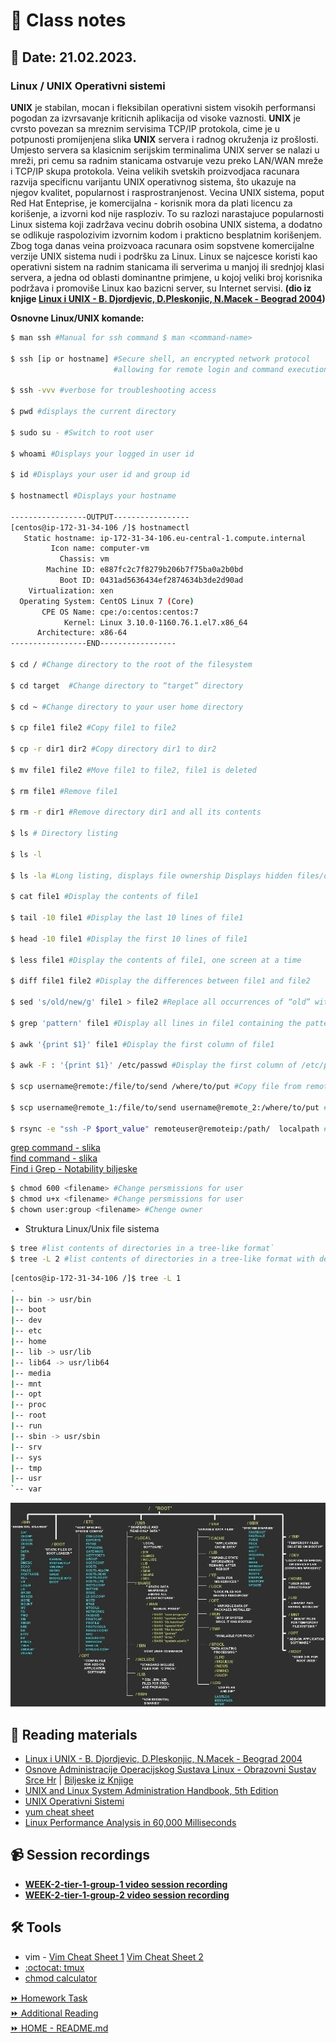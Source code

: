 # 📝 Class notes
## 📅 Date: 21.02.2023.
### Linux / UNIX Operativni sistemi

**UNIX** je stabilan, mocan i fleksibilan operativni sistem visokih performansi pogodan za
izvrsavanje kriticnih aplikacija od visoke vaznosti. **UNIX** je cvrsto povezan sa mreznim
servisima TCP/IP protokola, cime je u potpunosti promijenjena slika **UNIX**  servera i radnog
okruženja iz prošlosti. Umjesto servera sa klasicnim serijskim terminalima UNIX server se
nalazi u mreži, pri cemu sa radnim stanicama ostvaruje vezu preko LAN/WAN mreže i
TCP/IP skupa protokola. Veina velikih svetskih proizvodjaca racunara razvija specificnu
varijantu UNIX operativnog sistema, što ukazuje na njegov kvalitet, popularnost i
rasprostranjenost. Vecina UNIX sistema, poput Red Hat Enteprise, je komercijalna -
korisnik mora da plati licencu za korišenje, a izvorni kod nije rasploziv. To su razlozi
narastajuce popularnosti Linux sistema koji zadržava vecinu dobrih osobina UNIX
sistema, a dodatno se odlikuje raspolozivim izvornim kodom i prakticno besplatnim
korišenjem. Zbog toga danas veina proizvoaca racunara osim sopstvene komercijalne
verzije UNIX sistema nudi i podršku za Linux. Linux se najcesce koristi kao operativni
sistem na radnim stanicama ili serverima u manjoj ili srednjoj klasi servera, a jedna od
oblasti dominantne primjene, u kojoj veliki broj korisnika podržava i promoviše Linux kao
bazicni server, su Internet servisi. **(dio iz knjige [Linux i UNIX - B. Djordjevic, D.Pleskonjic, N.Macek - Beograd 2004](/resources/books/os-unix-i-linux-beograd-el-skola.pdf))**

**Osnovne Linux/UNIX komande:**

```bash
$ man ssh #Manual for ssh command $ man <command-name>

$ ssh [ip or hostname] #Secure shell, an encrypted network protocol 
                       #allowing for remote login and command execution  

$ ssh -vvv #verbose for troubleshooting access

$ pwd #displays the current directory

$ sudo su - #Switch to root user

$ whoami #Displays your logged in user id

$ id #Displays your user id and group id

$ hostnamectl #Displays your hostname

-----------------OUTPUT-----------------
[centos@ip-172-31-34-106 /]$ hostnamectl
   Static hostname: ip-172-31-34-106.eu-central-1.compute.internal
         Icon name: computer-vm
           Chassis: vm
        Machine ID: e887fc2c7f8279b206b7f75ba0a2b0bd
           Boot ID: 0431ad5636434ef2874634b3de2d90ad
    Virtualization: xen
  Operating System: CentOS Linux 7 (Core)
       CPE OS Name: cpe:/o:centos:centos:7
            Kernel: Linux 3.10.0-1160.76.1.el7.x86_64
      Architecture: x86-64
-----------------END-----------------  

$ cd / #Change directory to the root of the filesystem

$ cd target  #Change directory to “target” directory

$ cd ~ #Change directory to your user home directory

$ cp file1 file2 #Copy file1 to file2

$ cp -r dir1 dir2 #Copy directory dir1 to dir2

$ mv file1 file2 #Move file1 to file2, file1 is deleted

$ rm file1 #Remove file1

$ rm -r dir1 #Remove directory dir1 and all its contents

$ ls # Directory listing

$ ls -l 

$ ls -la #Long listing, displays file ownership Displays hidden files/directories

$ cat file1 #Display the contents of file1

$ tail -10 file1 #Display the last 10 lines of file1

$ head -10 file1 #Display the first 10 lines of file1

$ less file1 #Display the contents of file1, one screen at a time

$ diff file1 file2 #Display the differences between file1 and file2

$ sed 's/old/new/g' file1 > file2 #Replace all occurrences of “old” with “new” in file1 and save the result in file2

$ grep 'pattern' file1 #Display all lines in file1 containing the pattern

$ awk '{print $1}' file1 #Display the first column of file1

$ awk -F : '{print $1}' /etc/passwd #Display the first column of /etc/passwd

$ scp username@remote:/file/to/send /where/to/put #Copy file from remote host to local host

$ scp username@remote_1:/file/to/send username@remote_2:/where/to/put #Copy file from remote host to remote host

$ rsync -e "ssh -P $port_value" remoteuser@remoteip:/path/  localpath #Copy file from remote host to local host
```


[grep command - slika](/resources/images/grep.jpg)    
[find command - slika](/resources/images/find.jpg)      
[Find i Grep - Notability biljeske](/resources/notability/bash_notes.pdf)  

```bash
$ chmod 600 <filename> #Change persmissions for user
$ chmod u+x <filename> #Change persmissions for user
$ chown user:group <filename> #Chenge owner
```

 - Struktura Linux/Unix file sistema

```bash
$ tree #list contents of directories in a tree-like format`
$ tree -L 2 #list contents of directories in a tree-like format with depth 2
```

 ```bash
 [centos@ip-172-31-34-106 /]$ tree -L 1
.
|-- bin -> usr/bin
|-- boot
|-- dev
|-- etc
|-- home
|-- lib -> usr/lib
|-- lib64 -> usr/lib64
|-- media
|-- mnt
|-- opt
|-- proc
|-- root
|-- run
|-- sbin -> usr/sbin
|-- srv
|-- sys
|-- tmp
|-- usr
`-- var
 ```

  ![alt Linux Directory Structure](/resources/images/linux-dirs.jpeg)  


## 📖 Reading materials
- [Linux i UNIX - B. Djordjevic, D.Pleskonjic, N.Macek - Beograd 2004](/resources/books/os-unix-i-linux-beograd-el-skola.pdf) 
- [Osnove Administracije Operacijskog Sustava Linux - Obrazovni Sustav Srce Hr](/resources/papers/osnove-administracije-operacijskog-susteva-1-linux-srca.pdf) | [Biljeske iz Knjige](/devops-mentorship-program/02-february/week-2-210223/files/osnove-administracije-linuxa-biljeske.md)  
- [UNIX and Linux System Administration Handbook, 5th Edition](/resources/books/unix-linux-sys-admin-handbook.pdf)   
- [UNIX Operativni Sistemi](http://os.etf.rs/POS/tutorials/srdjan/kurs/html/sadrzaj.html)   
- [yum cheat sheet](/resources/chaet-sheets/yum-cheatsheet.pdf)  
- [Linux Performance Analysis in 60,000 Milliseconds](https://netflixtechblog.com/linux-performance-analysis-in-60-000-milliseconds-accc10403c55)   
## 📹 Session recordings  
- [**WEEK-2-tier-1-group-1 video session recording**](https://youtu.be/VWUv7sISfs0)   
- [**WEEK-2-tier-1-group-2 video session recording**](https://youtu.be/ZbtgMIyu5ZY)  

## 🛠️ Tools 
- vim - [Vim Cheat Sheet 1](/resources/chaet-sheets/vi-vim-cheat-sheet-and-tutorial.pdf) [Vim Cheat Sheet 2](https://vim.rtorr.com/)
- [:octocat: tmux](https://github.com/tmux/tmux/wiki)
- [chmod calculator](https://chmod-calculator.com/)



[:fast_forward: Homework Task](/devops-mentorship-program/02-february/week-2-210223/01-homework.md)  
[:fast_forward: Additional Reading](/devops-mentorship-program/02-february/week-2-210223/02-additional-reading.md)   
[:fast_forward: HOME - README.md](https://github.com/allops-solutions/devops-aws-mentorship-program#devops-mentorship-program)  
